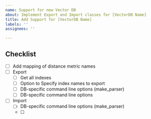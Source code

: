 ```yaml
---
name: Support for new Vector DB
about: Implement Export and Import classes for [VectorDB Name]
title: Add Support for [VectorDB Name]
labels: ''
assignees: ''

---
```


## Checklist

- [ ] Add mapping of distance metric names
- [ ] Export
    - [ ] Get all indexes
    - [ ] Option to Specify index names to export
    - [ ] DB-specific command line options (make_parser)
    - [ ] DB-specific command line options
- [ ] Import
    - [ ] DB-specific command line options (make_parser)
    - [ ]
